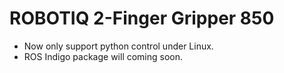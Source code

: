 # ROBOTIQ 2-Finger Gripper 850
- Now only support python control under Linux.
- ROS Indigo package will coming soon.

